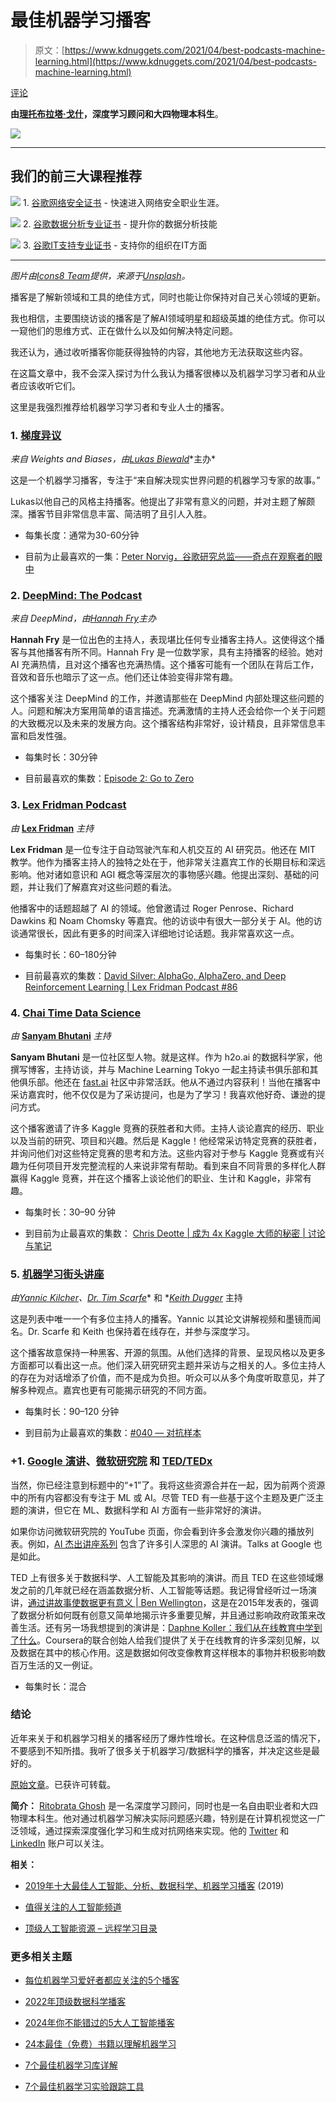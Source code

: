 # 最佳机器学习播客

> 原文：[https://www.kdnuggets.com/2021/04/best-podcasts-machine-learning.html](https://www.kdnuggets.com/2021/04/best-podcasts-machine-learning.html)

[评论](#comments)

**由[理托布拉塔·戈什](https://ghosh-r.github.io/)，深度学习顾问和大四物理本科生**。

![](../Images/e2c32c8662e2d7c09a6e7e9d4c300419.png)

* * *

## 我们的前三大课程推荐

![](../Images/0244c01ba9267c002ef39d4907e0b8fb.png) 1\. [谷歌网络安全证书](https://www.kdnuggets.com/google-cybersecurity) - 快速进入网络安全职业生涯。

![](../Images/e225c49c3c91745821c8c0368bf04711.png) 2\. [谷歌数据分析专业证书](https://www.kdnuggets.com/google-data-analytics) - 提升你的数据分析技能

![](../Images/0244c01ba9267c002ef39d4907e0b8fb.png) 3\. [谷歌IT支持专业证书](https://www.kdnuggets.com/google-itsupport) - 支持你的组织在IT方面

* * *

*图片由[Icons8 Team](https://unsplash.com/@icons8?utm_source=medium&utm_medium=referral)提供，来源于[Unsplash](https://unsplash.com/?utm_source=medium&utm_medium=referral)。*

播客是了解新领域和工具的绝佳方式，同时也能让你保持对自己关心领域的更新。

我也相信，主要围绕访谈的播客是了解AI领域明星和超级英雄的绝佳方式。你可以一窥他们的思维方式、正在做什么以及如何解决特定问题。

我还认为，通过收听播客你能获得独特的内容，其他地方无法获取这些内容。

在这篇文章中，我不会深入探讨为什么我认为播客很棒以及机器学习学习者和从业者应该收听它们。

这里是我强烈推荐给机器学习学习者和专业人士的播客。

### 1\. [梯度异议](https://wandb.ai/site/podcast)

*来自 Weights and Biases，由*[*Lukas Biewald*](https://twitter.com/l2k?)*主办*

这是一个机器学习播客，专注于“来自解决现实世界问题的机器学习专家的故事。”

Lukas以他自己的风格主持播客。他提出了非常有意义的问题，并对主题了解颇深。播客节目非常信息丰富、简洁明了且引人入胜。

+   每集长度：通常为30-60分钟

+   目前为止最喜欢的一集：[Peter Norvig，谷歌研究总监——奇点在观察者的眼中](https://www.youtube.com/watch?v=hVW1mwLtDcI)

### 2\. [DeepMind: The Podcast](https://deepmind.com/blog/article/welcome-to-the-deepmind-podcast)

*来自 DeepMind，由*[*Hannah Fry*](https://en.wikipedia.org/wiki/Hannah_Fry)*主办*

**Hannah Fry** 是一位出色的主持人，表现堪比任何专业播客主持人。这使得这个播客与其他播客有所不同。Hannah Fry 是一位数学家，具有主持播客的经验。她对 AI 充满热情，且对这个播客也充满热情。这个播客可能有一个团队在背后工作，音效和音乐也暗示了这一点。他们还让体验变得非常有趣。

这个播客关注 DeepMind 的工作，并邀请那些在 DeepMind 内部处理这些问题的人。问题和解决方案用简单的语言描述。充满激情的主持人还会给你一个关于问题的大致概况以及未来的发展方向。这个播客结构非常好，设计精良，且非常信息丰富和启发性强。

+   每集时长：30分钟

+   目前最喜欢的集数：[Episode 2: Go to Zero](https://www.youtube.com/watch?v=OkAwsrHMTgM)

### 3\. [Lex Fridman Podcast](https://lexfridman.com/podcast/)

*由* [**Lex Fridman**](https://lexfridman.com/) *主持*

**Lex Fridman** 是一位专注于自动驾驶汽车和人机交互的 AI 研究员。他还在 MIT 教学。他作为播客主持人的独特之处在于，他非常关注嘉宾工作的长期目标和深远影响。他对诸如意识和 AGI 概念等深层次的事物感兴趣。他提出深刻、基础的问题，并让我们了解嘉宾对这些问题的看法。

他播客中的话题超越了 AI 的领域。他曾邀请过 Roger Penrose、Richard Dawkins 和 Noam Chomsky 等嘉宾。他的访谈中有很大一部分关于 AI。他的访谈通常很长，因此有更多的时间深入详细地讨论话题。我非常喜欢这一点。

+   每集时长：60–180分钟

+   目前最喜欢的集数：[David Silver: AlphaGo, AlphaZero, and Deep Reinforcement Learning | Lex Fridman Podcast #86](https://www.youtube.com/watch?v=uPUEq8d73JI)

### 4\. [Chai Time Data Science](https://sanyambhutani.com/tag/chaitimedatascience/)

*由* [**Sanyam Bhutani**](https://sanyambhutani.com/) *主持*

**Sanyam Bhutani** 是一位社区型人物。就是这样。作为 h2o.ai 的数据科学家，他撰写博客，主持访谈，并与 Machine Learning Tokyo 一起主持读书俱乐部和其他俱乐部。他还在 [fast.ai](https://fast.ai/) 社区中非常活跃。他从不通过内容获利！当他在播客中采访嘉宾时，他不仅仅是为了采访提问，也是为了学习！我喜欢他好奇、谦逊的提问方式。

这个播客邀请了许多 Kaggle 竞赛的获胜者和大师。主持人谈论嘉宾的经历、职业以及当前的研究、项目和兴趣。然后是 Kaggle！他经常采访特定竞赛的获胜者，并询问他们对这些特定竞赛的思考和方法。这些内容对于参与 Kaggle 竞赛或有兴趣为任何项目开发完整流程的人来说非常有帮助。看到来自不同背景的多样化人群赢得 Kaggle 竞赛，并在这个播客上谈论他们的职业、生计和 Kaggle，非常有趣。

+   每集时长：30–90 分钟

+   到目前为止最喜欢的集数： [Chris Deotte | 成为 4x Kaggle 大师的秘密 | 讨论与笔记](https://www.youtube.com/watch?v=QGCvycOXs2M)

### 5\. [机器学习街头讲座](https://www.youtube.com/channel/UCMLtBahI5DMrt0NPvDSoIRQ)

*由*[*Yannic Kilcher*](https://twitter.com/ykilcher)*、*[*Dr. Tim Scarfe*](https://twitter.com/ecsquendor)* 和 *[*Keith Dugger*](https://mit.academia.edu/KeithDuggar) 主持

这是列表中唯一一个有多位主持人的播客。Yannic 以其论文讲解视频和墨镜而闻名。Dr. Scarfe 和 Keith 也保持着在线存在，并参与深度学习。

这个播客故意保持一种黑客、开源的氛围。从他们选择的背景、呈现风格以及更多方面都可以看出这一点。他们深入研究研究主题并采访与之相关的人。多位主持人的存在为对话增添了价值，而不是成为负担。听众可以从多个角度听取意见，并了解多种观点。嘉宾也更有可能揭示研究的不同方面。

+   每集时长：90–120 分钟

+   到目前为止最喜欢的集数：[#040 — 对抗样本](https://www.youtube.com/watch?v=2PenK06tvE4)

### +1. [Google 演讲](https://www.youtube.com/user/AtGoogleTalks)、[微软研究院](https://www.youtube.com/user/MicrosoftResearch) 和 [TED/TEDx](https://www.ted.com/)

当然，你已经注意到标题中的“+1”了。我将这些资源合并在一起，因为前两个资源中的所有内容都没有专注于 ML 或 AI。尽管 TED 有一些基于这个主题及更广泛主题的演讲，但它在 ML、数据科学和 AI 方面有一些非常好的演讲。

如果你访问微软研究院的 YouTube 页面，你会看到许多会激发你兴趣的播放列表。例如，[AI 杰出讲座系列](https://www.youtube.com/playlist?list=PLD7HFcN7LXRdF6EcEFmrXGo4pngaR4Z_p) 包含了许多引人深思的 AI 演讲。Talks at Google 也是如此。

TED 上有很多关于数据科学、人工智能及其影响的演讲。而且 TED 在这些领域爆发之前的几年就已经在涵盖数据分析、人工智能等话题。我记得曾经听过一场演讲，[通过讲故事使数据更有意义 | Ben Wellington](https://www.youtube.com/watch?v=6xsvGYIxJok)，这是在2015年发表的，强调了数据分析如何既有创意又简单地揭示许多重要见解，并且通过影响政府政策来改善生活。还有另一场我想提到的演讲是：[Daphne Koller：我们从在线教育中学到了什么](https://www.youtube.com/watch?v=U6FvJ6jMGHU)。Coursera的联合创始人给我们提供了关于在线教育的许多深刻见解，以及数据在其中的核心作用。这是数据如何改变像教育这样根本的事物并积极影响数百万生活的又一例证。

+   每集时长：混合

### 结论

近年来关于和机器学习相关的播客经历了爆炸性增长。在这种信息泛滥的情况下，不要感到不知所措。我听了很多关于机器学习/数据科学的播客，并决定这些是最好的。

[原始文章](https://medium.com/swlh/the-best-5-1-podcasts-for-machine-learning-learners-and-practitioners-4a844243fd8c)。已获许可转载。

**简介：** [Ritobrata Ghosh](https://ghosh-r.github.io/) 是一名深度学习顾问，同时也是一名自由职业者和大四物理本科生。他对通过机器学习解决实际问题感兴趣，特别是在计算机视觉这一广泛领域，通过探索深度强化学习和生成对抗网络来实现。他的 [Twitter](https://twitter.com/AllesistKode) 和 [LinkedIn](https://www.linkedin.com/in/ritobrata-ghosh/) 账户可以关注。

**相关：**

+   [2019年十大最佳人工智能、分析、数据科学、机器学习播客](https://www.kdnuggets.com/2019/07/best-podcasts-ai-analytics-data-science-machine-learning.html) (2019)

+   [值得关注的人工智能频道](https://www.kdnuggets.com/2020/05/ai-channels-follow.html)

+   [顶级人工智能资源 – 远程学习目录](https://www.kdnuggets.com/2020/03/top-ai-resources-remote-learning.html)

### 更多相关主题

+   [每位机器学习爱好者都应关注的5个播客](https://www.kdnuggets.com/5-podcasts-every-machine-learning-enthusiast-should-follow)

+   [2022年顶级数据科学播客](https://www.kdnuggets.com/2022/06/top-data-science-podcasts-2022.html)

+   [2024年你不能错过的5大人工智能播客](https://www.kdnuggets.com/top-5-ai-podcasts-you-cant-miss-in-2024)

+   [24本最佳（免费）书籍以理解机器学习](https://www.kdnuggets.com/2020/03/24-best-free-books-understand-machine-learning.html)

+   [7个最佳机器学习库详解](https://www.kdnuggets.com/2023/01/7-best-libraries-machine-learning-explained.html)

+   [7个最佳机器学习实验跟踪工具](https://www.kdnuggets.com/2023/02/7-best-tools-machine-learning-experiment-tracking.html)
